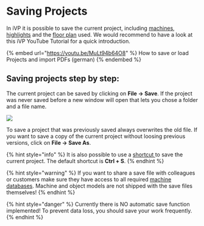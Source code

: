 # Saving Projects

In iVP it is possible to save the current project, including [machines](../machines/first-steps-with-3d-object.md), [highlights](../machines/highlighting-objects.md) and the [floor plan](../user-interface/the-floor-plan.md) used. We would recommend to have a look at this iVP YouTube Tutorial for a quick introduction.

{% embed url="https://youtu.be/MuLt94b64O8" %}
How to save or load Projects and import PDFs (german)
{% endembed %}

## Saving projects step by step:

The current project can be saved by clicking on **File -> Save**. If the project was never saved before a new window will open that lets you chose a folder and a file name.

![](../../../.gitbook/assets/iVP\_save\_file\_menu\_entry.jpg)

To save a project that was previously saved always overwrites the old file. If you want to save a copy of the current project without loosing previous versions, click on **File -> Save As**.

{% hint style="info" %}
It is also possible to use a [shortcut ](../settings/input-manager.md)to save the current project. The default shortcut is **Ctrl + S**.
{% endhint %}

{% hint style="warning" %}
If you want to share a save file with colleagues or customers make sure they have access to all required [machine databases](broken-reference). Machine and object models are not shipped with the save files themselves!
{% endhint %}

{% hint style="danger" %}
Currently there is NO automatic save function implemented! To prevent data loss, you should save your work frequently.
{% endhint %}
